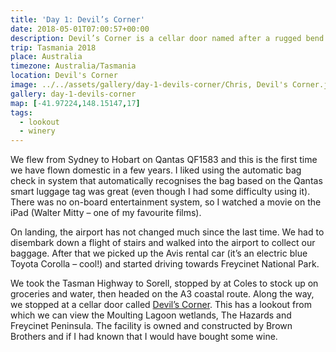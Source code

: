 ```yaml
---
title: 'Day 1: Devil’s Corner'
date: 2018-05-01T07:00:57+00:00
description: Devil’s Corner is a cellar door named after a rugged bend in a river, offering great views of the Moulting Lagoon wetlands, The Hazards and Freycinet Peninsula.
trip: Tasmania 2018
place: Australia
timezone: Australia/Tasmania
location: Devil's Corner
image: ../../assets/gallery/day-1-devils-corner/Chris, Devil's Corner.jpeg
gallery: day-1-devils-corner
map: [-41.97224,148.15147,17]
tags:
  - lookout
  - winery
---
```

We flew from Sydney to Hobart on Qantas QF1583 and this is the first time we have flown domestic in a few years. I liked using the automatic bag check in system that automatically recognises the bag based on the Qantas smart luggage tag was great (even though I had some difficulty using it). There was no on-board entertainment system, so I watched a movie on the iPad (Walter Mitty &#8211; one of my favourite films).

On landing, the airport has not changed much since the last time. We had to disembark down a flight of stairs and walked into the airport to collect our baggage. After that we picked up the Avis rental car (it&#8217;s an electric blue Toyota Corolla &#8211; cool!) and started driving towards Freycinet National Park.

We took the Tasman Highway to Sorell, stopped by at Coles to stock up on groceries and water, then headed on the A3 coastal route. Along the way, we stopped at a cellar door called [Devil&#8217;s Corner][1]. This has a lookout from which we can view the Moulting Lagoon wetlands, The Hazards and Freycinet Peninsula. The facility is owned and constructed by Brown Brothers and if I had known that I would have bought some wine.

 [1]: https://www.brownbrothers.com.au/visit/tasmania/devils-corner-cellar-door/
